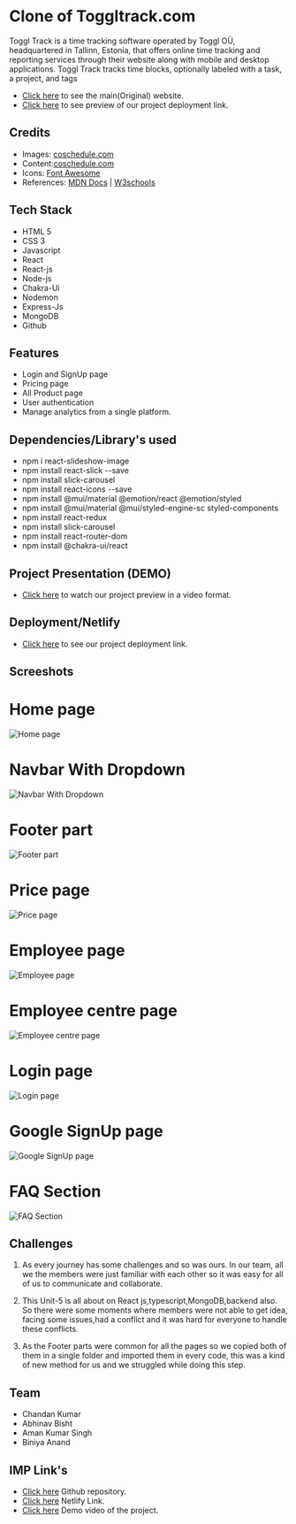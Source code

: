 # Clone of Toggltrack.com

Toggl Track is a time tracking software operated by Toggl OÜ, headquartered in Tallinn, Estonia, that offers online time tracking and reporting services through their website along with mobile and desktop applications. Toggl Track tracks time blocks, optionally labeled with a task, a project, and tags

- [Click here](https://github.com/Goluchandan/concerned-picture-9849) to see the main(Original) website.
- [Click here](https://concerned-picture-9849.netlify.app/) to see preview of our project deployment link.



## Credits

- Images: [coschedule.com](https://toggl.com/track/)
- Content:[coschedule.com](https://toggl.com/track/)
- Icons: [Font Awesome](https://fontawesome.com/)
- References: [MDN Docs](https://developer.mozilla.org/en-US/) | [W3schools](https://www.w3schools.com/)

## Tech Stack

- HTML 5
- CSS 3
- Javascript
- React
- React-js
- Node-js
- Chakra-Ui
- Nodemon
- Express-Js
- MongoDB
- Github

## Features

- Login and SignUp page
- Pricing page
- All Product page
- User authentication
- Manage analytics from a single platform.

## Dependencies/Library's used

- npm i react-slideshow-image
- npm install react-slick --save
- npm install slick-carousel
- npm install react-icons --save
- npm install @mui/material @emotion/react @emotion/styled
- npm install @mui/material @mui/styled-engine-sc styled-components
- npm install react-redux
- npm install slick-carousel
- npm install react-router-dom
- npm install @chakra-ui/react

## Project Presentation (DEMO)

- [Click here](https://drive.google.com/drive/u/0/folders/1TEDu0Tq3H6VRWPRIUkCGzWo9ewQDNDJm) to watch our project preview in a video format.

## Deployment/Netlify

- [Click here](https://concerned-picture-9849.netlify.app/) to see our project deployment link.

## Screeshots

# Home page
![Home page](https://www.linkpicture.com/q/Screenshot-595_1.png)
# Navbar With Dropdown
![Navbar With Dropdown](https://www.linkpicture.com/q/Screenshot-601.png)
# Footer part
![Footer part](https://www.linkpicture.com/q/Screenshot-599.png)
# Price page
![Price page](https://www.linkpicture.com/q/Screenshot-600.png)
# Employee page
![Employee page](https://www.linkpicture.com/q/Screenshot-602.png)
# Employee centre page
![Employee centre page](https://www.linkpicture.com/q/Screenshot-604.png)
# Login page
![Login page](https://www.linkpicture.com/q/Screenshot-605_2.png)
# Google SignUp page
![Google SignUp page](https://www.linkpicture.com/q/Screenshot-606.png)
# FAQ Section
![FAQ Section](https://www.linkpicture.com/q/Screenshot-607.png)

## Challenges

1. As every journey has some challenges and so was ours. In our team, all we the members were just familiar with each other so it was easy for all of us to communicate and collaborate.

2. This Unit-5 is all about on React js,typescript,MongoDB,backend also. So there were some moments where members were not able to get idea, facing some issues,had a conflict and it was hard for everyone to handle these conflicts.

3. As the Footer parts were common for all the pages so we copied both of them in a single folder and imported them in every code, this was a kind of new method for us and we struggled while doing this step.


## Team
- Chandan Kumar
- Abhinav Bisht
- Aman Kumar Singh
- Biniya Anand
## IMP Link's

- [Click here](https://github.com/Goluchandan/concerned-picture-9849) Github repository.
- [Click here](https://concerned-picture-9849.netlify.app/) Netlify Link.
- [Click here](https://drive.google.com/drive/u/0/folders/1TEDu0Tq3H6VRWPRIUkCGzWo9ewQDNDJm) Demo video of the project.

